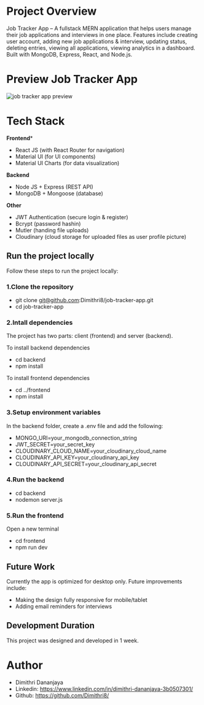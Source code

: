 # Project Overview
Job Tracker App – A fullstack MERN application that helps users manage their job applications and interviews in one place. Features include creating user account, adding new job applications & interview, updating status, deleting entries, viewing all applications, viewing analytics in a dashboard. Built with MongoDB, Express, React, and Node.js.

# Preview Job Tracker App
![job tracker app preview](https://github.com/user-attachments/assets/36eae4ca-4833-48b4-a6e2-8fda5a1efac2)

# Tech Stack
**Frontend***
- React JS (with React Router for navigation)
- Material UI (for UI components)
- Material UI Charts (for data visualization)

**Backend**
- Node JS + Express (REST API)
- MongoDB + Mongoose (database)

**Other**
- JWT Authentication (secure login & register)
- Bcrypt (password hashin)
- Mutler (handing file uploads)
- Cloudinary (cloud storage for uploaded files as user profile picture)

## Run the project locally
Follow these steps to run the project locally:

### 1.Clone the repository
- git clone git@github.com:Dimithri8/job-tracker-app.git
- cd job-tracker-app

### 2.Intall dependencies
The project has two parts: client (frontend) and server (backend).

To install backend dependencies
- cd backend
- npm install

To install frontend dependencies
- cd ../frontend
- npm install

### 3.Setup environment variables
In the backend folder, create a .env file and add the following:

- MONGO_URI=your_mongodb_connection_string
- JWT_SECRET=your_secret_key
- CLOUDINARY_CLOUD_NAME=your_cloudinary_cloud_name
- CLOUDINARY_API_KEY=your_cloudinary_api_key
- CLOUDINARY_API_SECRET=your_cloudinary_api_secret

### 4.Run the backend
- cd backend
- nodemon server.js

### 5.Run the frontend
Open a new terminal
- cd frontend
- npm run dev

## Future Work
Currently the app is optimized for desktop only.
Future improvements include: 
- Making the design fully responsive for mobile/tablet
- Adding email reminders for interviews

## Development Duration
This project was designed and developed in 1 week.

# Author
- Dimithri Dananjaya
- Linkedin: https://www.linkedin.com/in/dimithri-dananjaya-3b0507301/
- Github: https://github.com/Dimithri8/
